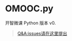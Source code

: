 # OMOOC.py
开智微课 Python 版本 v0.

>[Q&A:issues请在这里提出](https://github.com/OpenMindClub/OMOOC.py/issues)

